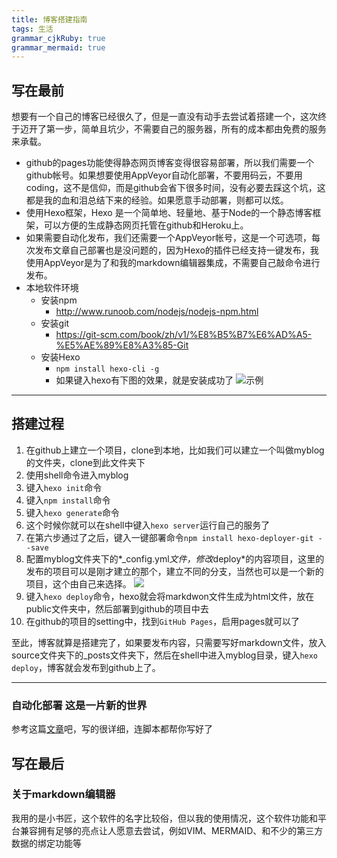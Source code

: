 ```yaml
---
title: 博客搭建指南
tags: 生活
grammar_cjkRuby: true
grammar_mermaid: true
---
```



## 写在最前
想要有一个自己的博客已经很久了，但是一直没有动手去尝试着搭建一个，这次终于迈开了第一步，简单且坑少，不需要自己的服务器，所有的成本都由免费的服务来承载。


+ github的pages功能使得静态网页博客变得很容易部署，所以我们需要一个github帐号。如果想要使用AppVeyor自动化部署，不要用码云，不要用coding，这不是信仰，而是github会省下很多时间，没有必要去踩这个坑，这都是我的血和泪总结下来的经验。如果愿意手动部署，则都可以炫。
+ 使用Hexo框架，Hexo 是一个简单地、轻量地、基于Node的一个静态博客框架，可以方便的生成静态网页托管在github和Heroku上。
+ 如果需要自动化发布，我们还需要一个AppVeyor帐号，这是一个可选项，每次发布文章自己部署也是没问题的，因为Hexo的插件已经支持一键发布，我使用AppVeyor是为了和我的markdown编辑器集成，不需要自己敲命令进行发布。
+ 本地软件环境
    + 安装npm
        + http://www.runoob.com/nodejs/nodejs-npm.html
    + 安装git
        + https://git-scm.com/book/zh/v1/%E8%B5%B7%E6%AD%A5-%E5%AE%89%E8%A3%85-Git
    + 安装Hexo
        + `npm install hexo-cli -g`
        + 如果键入hexo有下图的效果，就是安装成功了
        ![示例](http://or8fufrdd.bkt.clouddn.com/20170710000144_6oegmb_Screenshot.jpeg)

---

## 搭建过程

 1. 在github上建立一个项目，clone到本地，比如我们可以建立一个叫做myblog的文件夹，clone到此文件夹下
 2. 使用shell命令进入myblog
 3. 键入`hexo init`命令
 4. 键入`npm install`命令
 5. 键入`hexo generate`命令
 6. 这个时候你就可以在shell中键入`hexo server`运行自己的服务了
 7. 在第六步通过了之后，键入一键部署命令`npm install hexo-deployer-git --save`
 8. 配置myblog文件夹下的*_config.yml*文件，修改*deploy*的内容项目，这里的发布的项目可以是刚才建立的那个，建立不同的分支，当然也可以是一个新的项目，这个由自己来选择。
 ![](http://or8fufrdd.bkt.clouddn.com/20170710003137_Rvn72O_Screenshot.jpeg)
 9. 键入`hexo deploy`命令，hexo就会将markdwon文件生成为html文件，放在public文件夹中，然后部署到github的项目中去
 10. 在github的项目的setting中，找到`GitHub Pages`，启用pages就可以了
 
至此，博客就算是搭建完了，如果要发布内容，只需要写好markdown文件，放入source文件夹下的_posts文件夹下，然后在shell中进入myblog目录，键入`hexo deploy`，博客就会发布到github上了。

---- 

### 自动化部署 这是一片新的世界

参考这篇[文章][1]吧，写的很详细，连脚本都帮你写好了



## 写在最后
### 关于markdown编辑器
我用的是小书匠，这个软件的名字比较俗，但以我的使用情况，这个软件功能和平台兼容拥有足够的亮点让人愿意去尝试，例如VIM、MERMAID、和不少的第三方数据的绑定功能等
　


  [1]: https://formulahendry.github.io/2016/12/04/hexo-ci/